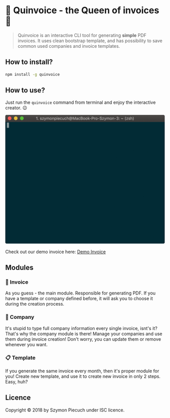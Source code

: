 # :crown: Quinvoice - the Queen of invoices :rocket:

> Quinvoice is an interactive CLI tool for generating **simple** PDF invoices. It uses clean bootstrap template, and has possibility to save common used companies and invoice templates.

## How to install?

```bash
npm install -g quinvoice
```

## How to use?

Just run the `quinvoice` command from terminal and enjoy the interactive creator. :wink:

![Demo Gif](docs/demo.gif)

Check out our demo invoice here: [Demo Invoice](https://github.com/Qcumbeer/quinvoice/blob/master/docs/Faktura%20VAT%201:11:2018.pdf)

## Modules

### :pencil: Invoice

As you guess - the main module. Responsible for generating PDF. If you have a template or company defined before, it will ask you to choose it during the creation process.

### :department_store: Company

It's stupid to type full company information every single invoice, isnt's it? That's why the company module is there! Manage your companies and use them during invoice creation! Don't worry, you can update them or remove whenever you want.

### :clipboard: Template

If you generate the same invoice every month, then it's proper module for you! Create new template, and use it to create new invoice in only 2 steps. Easy, huh?

## Licence

Copyright &copy; 2018 by Szymon Piecuch under ISC licence.
